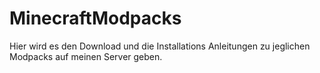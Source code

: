 # MinecraftModpacks

Hier wird es den Download und die Installations Anleitungen zu jeglichen Modpacks auf meinen Server geben.



